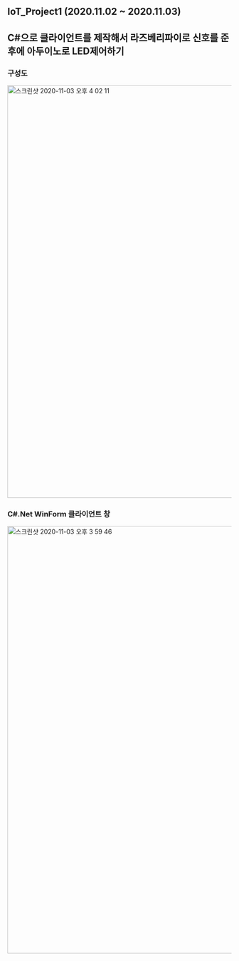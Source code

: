 ## IoT_Project1 (2020.11.02 ~ 2020.11.03)
## C#으로 클라이언트를 제작해서 라즈베리파이로 신호를 준 후에 아두이노로 LED제어하기

### 구성도
<img width="927" alt="스크린샷 2020-11-03 오후 4 02 11" src="https://user-images.githubusercontent.com/41174265/97957280-149a2380-1dee-11eb-8310-b2dd48be870b.png">


### C#.Net WinForm 클라이언트 창
<img width="960" alt="스크린샷 2020-11-03 오후 3 59 46" src="https://user-images.githubusercontent.com/41174265/97957163-d00e8800-1ded-11eb-9570-4a3827c1b5b9.png">
